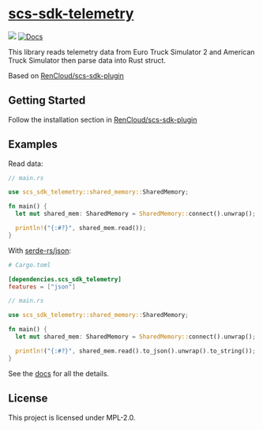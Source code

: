 # [scs-sdk-telemetry](https://crates.io/crates/scs-sdk-telemetry)

[![](https://img.shields.io/crates/v/scs-sdk-telemetry.svg)](https://crates.io/crates/scs-sdk-telemetry) [![Docs](https://docs.rs/scs-sdk-telemetry/badge.svg)](https://docs.rs/scs-sdk-telemetry)

This library reads telemetry data from Euro Truck Simulator 2 and American Truck Simulator then parse data into Rust struct.

Based on [RenCloud/scs-sdk-plugin](https://github.com/RenCloud/scs-sdk-plugin)

## Getting Started
Follow the installation section in [RenCloud/scs-sdk-plugin](https://github.com/RenCloud/scs-sdk-plugin#installation)

## Examples
Read data:
```rust
// main.rs

use scs_sdk_telemetry::shared_memory::SharedMemory;

fn main() {
  let mut shared_mem: SharedMemory = SharedMemory::connect().unwrap();

  println!("{:#?}", shared_mem.read());
}
```

With [serde-rs/json](https://github.com/serde-rs/json):
```toml
# Cargo.toml

[dependencies.scs_sdk_telemetry]
features = ["json"]
```
```rust
// main.rs

use scs_sdk_telemetry::shared_memory::SharedMemory;

fn main() {
  let mut shared_mem: SharedMemory = SharedMemory::connect().unwrap();

  println!("{:#?}", shared_mem.read().to_json().unwrap().to_string());
}
```
See the [docs](https://docs.rs/scs-sdk-telemetry) for all the details.

## License
This project is licensed under MPL-2.0.